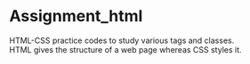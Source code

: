 # Assignment_html
HTML-CSS practice codes to study various tags and classes.</br>
HTML gives the structure of a web page whereas CSS styles it.
